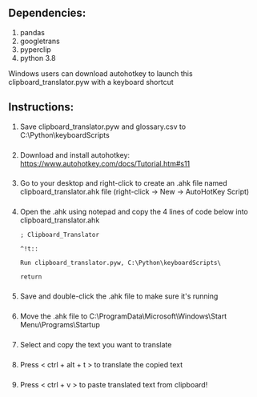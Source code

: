## Dependencies:
1. pandas
2. googletrans 
3. pyperclip
4. python 3.8

Windows users can download autohotkey to launch
this clipboard_translator.pyw with a keyboard shortcut
###
## Instructions:
1) Save clipboard_translator.pyw and glossary.csv to C:\Python\keyboardScripts
###
2) Download and install autohotkey:
     https://www.autohotkey.com/docs/Tutorial.htm#s11
###
3) Go to your desktop and right-click to create an .ahk file named clipboard_translator.ahk file 
     (right-click -> New -> AutoHotKey Script)
###
4) Open the .ahk using notepad and copy the 4 lines of code below into clipboard_translator.ahk


       ; Clipboard_Translator

       ^!t:: 

       Run clipboard_translator.pyw, C:\Python\keyboardScripts\

       return


###
5) Save and double-click the .ahk file to make sure it's running
###
6) Move the .ahk file to C:\ProgramData\Microsoft\Windows\Start Menu\Programs\Startup 
###
7) Select and copy the text you want to translate
###
8) Press < ctrl + alt + t > to translate the copied text
###
9) Press < ctrl + v > to paste translated text from clipboard!
###
